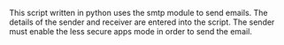 This script written in python uses the smtp module to send emails.
The details of the sender and receiver are entered into the script.
The sender must enable the less secure apps mode in order to send the email.
